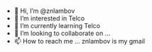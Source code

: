 - 👋 Hi, I’m @znlambov
- 👀 I’m interested in Telco
- 🌱 I’m currently learning Telco
- 💞️ I’m looking to collaborate on ...
- 📫 How to reach me ... znlambov is my gmail

<!---
znlambov/znlambov is a ✨ special ✨ repository because its `README.md` (this file) appears on your GitHub profile.
You can click the Preview link to take a look at your changes.
--->
